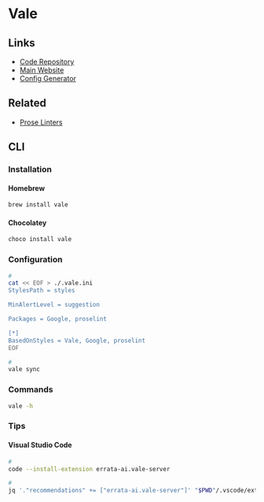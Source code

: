 # Vale

## Links

- [Code Repository](https://github.com/errata-ai/vale)
- [Main Website](https://vale.sh)
- [Config Generator](https://vale.sh/generator)

## Related

- [Prose Linters](/prose.md#linters)

## CLI

### Installation

#### Homebrew

```sh
brew install vale
```

#### Chocolatey

```sh
choco install vale
```

### Configuration

```sh
#
cat << EOF > ./.vale.ini
StylesPath = styles

MinAlertLevel = suggestion

Packages = Google, proselint

[*]
BasedOnStyles = Vale, Google, proselint
EOF

#
vale sync
```

### Commands

```sh
vale -h
```

<!-- ### Usage

```sh
#
vale
``` -->

### Tips

#### Visual Studio Code

```sh
#
code --install-extension errata-ai.vale-server

#
jq '."recommendations" += ["errata-ai.vale-server"]' "$PWD"/.vscode/extensions.json | sponge "$PWD"/.vscode/extensions.json
```
